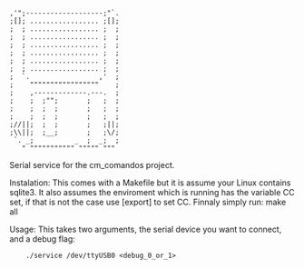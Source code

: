     ,'";-------------------;"`.
    ;[]; ................. ;[];
    ;  ; ................. ;  ;
    ;  ; ................. ;  ;
    ;  ; ................. ;  ;
    ;  ; ................. ;  ;
    ;  ; ................. ;  ;
    ;  ; ................. ;  ;
    ;  `.                 ,'  ;
    ;    """""""""""""""""    ;
    ;    ,-------------.---.  ;
    ;    ;  ;"";       ;   ;  ;
    ;    ;  ;  ;       ;   ;  ;
    ;    ;  ;  ;       ;   ;  ;
    ;//||;  ;  ;       ;   ;||;
    ;\\||;  ;__;       ;   ;\/;
     `. _;          _  ;  _;  ;
       " """"""""""" """"" """

Serial service for the cm_comandos project.

Instalation:
    This comes with a Makefile but it is assume your Linux contains
    sqlite3. It also assumes the enviroment which is running has the 
    variable CC set, if that is not the case use [export] to set CC.
    Finnaly simply run:
        make all

Usage:
    This takes two arguments, the serial device you want to connect,
    and a debug flag:
    
        ./service /dev/ttyUSB0 <debug_0_or_1>

